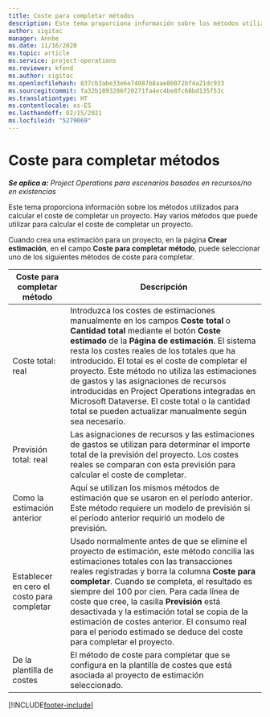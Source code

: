 ```yaml
---
title: Coste para completar métodos
description: Este tema proporciona información sobre los métodos utilizados para calcular el coste de completar un proyecto.
author: sigitac
manager: Annbe
ms.date: 11/16/2020
ms.topic: article
ms.service: project-operations
ms.reviewer: kfend
ms.author: sigitac
ms.openlocfilehash: 837cb3abe33e6e74087b8aae8b072bf4a21dc933
ms.sourcegitcommit: fa32b1893286f20271fa4ec4be8fc68bd135f53c
ms.translationtype: HT
ms.contentlocale: es-ES
ms.lasthandoff: 02/15/2021
ms.locfileid: "5279069"
---
```

# <a name="cost-to-complete-methods"></a>Coste para completar métodos

_**Se aplica a:** Project Operations para escenarios basados en recursos/no en existencias_

Este tema proporciona información sobre los métodos utilizados para calcular el coste de completar un proyecto. Hay varios métodos que puede utilizar para calcular el coste de completar un proyecto. 

Cuando crea una estimación para un proyecto, en la página **Crear estimación**, en el campo **Coste para completar método**, puede seleccionar uno de los siguientes métodos de coste para completar.

| Coste para completar método    | Descripción                                                                                                                                                                                                                                                                                                                                                                                                                                                                                        |
|------------------------------|----------------------------------------------------------------------------------------------------------------------------------------------------------------------------------------------------------------------------------------------------------------------------------------------------------------------------------------------------------------------------------------------------------------------------------------------------------------------------------------------------|
| Coste total: real            | Introduzca los costes de estimaciones manualmente en los campos **Coste total** o **Cantidad total** mediante el botón **Coste estimado** de la **Página de estimación**. El sistema resta los costes reales de los totales que ha introducido. El total es el coste de completar el proyecto. Este método no utiliza las estimaciones de gastos y las asignaciones de recursos introducidas en Project Operations integradas en Microsoft Dataverse. El coste total o la cantidad total se pueden actualizar manualmente según sea necesario.  |
| Previsión total: real        | Las asignaciones de recursos y las estimaciones de gastos se utilizan para determinar el importe total de la previsión del proyecto. Los costes reales se comparan con esta previsión para calcular el coste de completar.                                                                                                                                                                                                                                                                          |
| Como la estimación anterior         | Aquí se utilizan los mismos métodos de estimación que se usaron en el período anterior. Este método requiere un modelo de previsión si el período anterior requirió un modelo de previsión.                                                                                                                                                                                                                                                                                                                           |
| Establecer en cero el costo para completar | Usado normalmente antes de que se elimine el proyecto de estimación, este método concilia las estimaciones totales con las transacciones reales registradas y borra la columna **Coste para completar**. Cuando se completa, el resultado es siempre del 100 por cien. Para cada línea de coste que cree, la casilla **Previsión** está desactivada y la estimación total se copia de la estimación de costes anterior. El consumo real para el período estimado se deduce del coste para completar el proyecto.              |
| De la plantilla de costes           | El método de coste para completar que se configura en la plantilla de costes que está asociada al proyecto de estimación seleccionado.                                                                                                                                                                                                                                                                                                                                                                          |


[!INCLUDE[footer-include](../includes/footer-banner.md)]